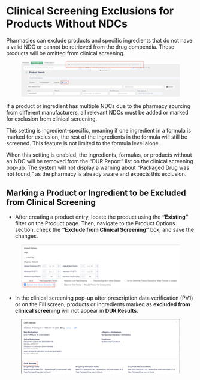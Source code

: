 # Clinical Screening Exclusions for Products Without NDCs

Pharmacies can exclude products and specific ingredients that do not have a valid NDC or cannot be retrieved from the drug compendia. These products will be omitted from clinical screening.

<figure><img src="../../.gitbook/assets/exlcude from clinical screening 1.png" alt=""><figcaption></figcaption></figure>

If a product or ingredient has multiple NDCs due to the pharmacy sourcing from different manufacturers, all relevant NDCs must be added or marked for exclusion from clinical screening.

This setting is ingredient-specific, meaning if one ingredient in a formula is marked for exclusion, the rest of the ingredients in the formula will still be screened. This feature is not limited to the formula level alone.

When this setting is enabled, the ingredients, formulas, or products without an NDC will be removed from the “DUR Report” list on the clinical screening pop-up. The system will not display a warning about “Packaged Drug was not found,” as the pharmacy is already aware and expects this exclusion.

## Marking a Product or Ingredient to be Excluded from Clinical Screening&#x20;

* After creating a product entry, locate the product using the **“Existing”** filter on the Product page. Then, navigate to the Product Options section, check the **“Exclude from Clinical Screening”** box, and save the changes.

<figure><img src="../../.gitbook/assets/exclude from clinical screening 3.png" alt=""><figcaption></figcaption></figure>

* In the clinical screening pop-up after prescription data verification (PV1) or on the Fill screen, products or ingredients marked as **excluded from clinical screening** will not appear in **DUR Results**.

<figure><img src="../../.gitbook/assets/exclude from clinical screening 2.png" alt=""><figcaption></figcaption></figure>
